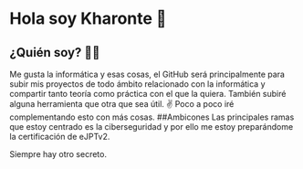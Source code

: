 # Hola soy Kharonte 👋

## ¿Quién soy? 👨‍💻

Me gusta la informática y esas cosas, el GitHub será principalmente para subir mis proyectos de todo ámbito relacionado con la informática y compartir tanto teoría como práctica con el que la quiera. También subiré alguna herramienta que otra que sea útil. ✌️
Poco a poco iré complementando esto con más cosas.
##Ambicones
Las principales ramas que estoy centrado es la ciberseguridad y por ello me estoy preparándome la certificación de eJPTv2.

Siempre hay otro secreto.



















<!--
**Kharonte99/kharonte99** is a ✨ _special_ ✨ repository because its `README.md` (this file) appears on your GitHub profile.

Here are some ideas to get you started:

- 🔭 I’m currently working on ...
- 🌱 I’m currently learning ...
- 👯 I’m looking to collaborate on ...
- 🤔 I’m looking for help with ...
- 💬 Ask me about ...
- 📫 How to reach me: ...
- 😄 Pronouns: ...
- ⚡ Fun fact: ...
-->
